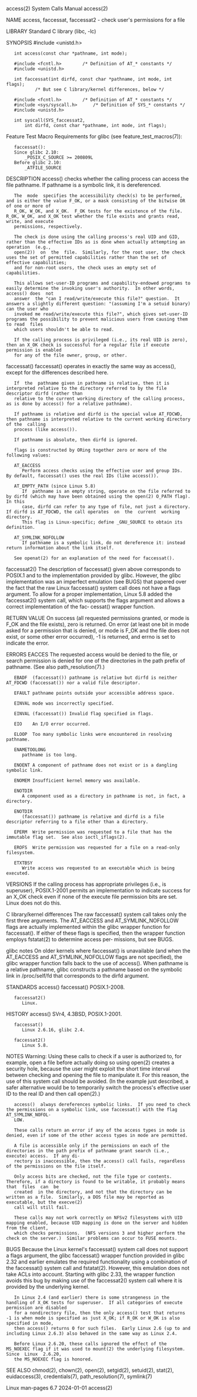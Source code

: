 access(2)							      System Calls Manual							     access(2)

NAME
       access, faccessat, faccessat2 - check user's permissions for a file

LIBRARY
       Standard C library (libc, -lc)

SYNOPSIS
       #include <unistd.h>

       int access(const char *pathname, int mode);

       #include <fcntl.h>	     /* Definition of AT_* constants */
       #include <unistd.h>

       int faccessat(int dirfd, const char *pathname, int mode, int flags);
		       /* But see C library/kernel differences, below */

       #include <fcntl.h>	     /* Definition of AT_* constants */
       #include <sys/syscall.h>	     /* Definition of SYS_* constants */
       #include <unistd.h>

       int syscall(SYS_faccessat2,
		   int dirfd, const char *pathname, int mode, int flags);

   Feature Test Macro Requirements for glibc (see feature_test_macros(7)):

       faccessat():
	   Since glibc 2.10:
	       _POSIX_C_SOURCE >= 200809L
	   Before glibc 2.10:
	       _ATFILE_SOURCE

DESCRIPTION
       access() checks whether the calling process can access the file pathname.  If pathname is a symbolic link, it is dereferenced.

       The  mode  specifies the accessibility check(s) to be performed, and is either the value F_OK, or a mask consisting of the bitwise OR of one or more of
       R_OK, W_OK, and X_OK.  F_OK tests for the existence of the file.	 R_OK, W_OK, and X_OK test whether the file exists and grants read, write, and execute
       permissions, respectively.

       The check is done using the calling process's real UID and GID, rather than the effective IDs as is done when actually attempting an  operation	(e.g.,
       open(2))	 on  the  file.	 Similarly, for the root user, the check uses the set of permitted capabilities rather than the set of effective capabilities;
       and for non-root users, the check uses an empty set of capabilities.

       This allows set-user-ID programs and capability-endowed programs to easily determine the invoking user's authority.  In other words, access() does  not
       answer  the "can I read/write/execute this file?" question.  It answers a slightly different question: "(assuming I'm a setuid binary) can the user who
       invoked me read/write/execute this file?", which gives set-user-ID programs the possibility to prevent malicious users from causing them to read	 files
       which users shouldn't be able to read.

       If the calling process is privileged (i.e., its real UID is zero), then an X_OK check is successful for a regular file if execute permission is enabled
       for any of the file owner, group, or other.

   faccessat()
       faccessat() operates in exactly the same way as access(), except for the differences described here.

       If  the	pathname given in pathname is relative, then it is interpreted relative to the directory referred to by the file descriptor dirfd (rather than
       relative to the current working directory of the calling process, as is done by access() for a relative pathname).

       If pathname is relative and dirfd is the special value AT_FDCWD, then pathname is interpreted relative to the current working directory of the  calling
       process (like access()).

       If pathname is absolute, then dirfd is ignored.

       flags is constructed by ORing together zero or more of the following values:

       AT_EACCESS
	      Perform access checks using the effective user and group IDs.  By default, faccessat() uses the real IDs (like access()).

       AT_EMPTY_PATH (since Linux 5.8)
	      If  pathname is an empty string, operate on the file referred to by dirfd (which may have been obtained using the open(2) O_PATH flag).  In this
	      case, dirfd can refer to any type of file, not just a directory.	If dirfd is AT_FDCWD, the call operates	 on  the  current  working  directory.
	      This flag is Linux-specific; define _GNU_SOURCE to obtain its definition.

       AT_SYMLINK_NOFOLLOW
	      If pathname is a symbolic link, do not dereference it: instead return information about the link itself.

       See openat(2) for an explanation of the need for faccessat().

   faccessat2()
       The  description	 of faccessat() given above corresponds to POSIX.1 and to the implementation provided by glibc.	 However, the glibc implementation was
       an imperfect emulation (see BUGS) that papered over the fact that the raw Linux faccessat() system call does not have a flags argument.	To allow for a
       proper implementation, Linux 5.8 added the faccessat2() system call, which supports the flags argument and allows a correct implementation of the  fac‐
       cessat() wrapper function.

RETURN VALUE
       On  success (all requested permissions granted, or mode is F_OK and the file exists), zero is returned.	On error (at least one bit in mode asked for a
       permission that is denied, or mode is F_OK and the file does not exist, or some other error occurred), -1 is returned, and errno is set to indicate the
       error.

ERRORS
       EACCES The requested access would be denied to the file, or search permission is denied for one of the directories in  the  path	 prefix	 of  pathname.
	      (See also path_resolution(7).)

       EBADF  (faccessat()) pathname is relative but dirfd is neither AT_FDCWD (faccessat()) nor a valid file descriptor.

       EFAULT pathname points outside your accessible address space.

       EINVAL mode was incorrectly specified.

       EINVAL (faccessat()) Invalid flag specified in flags.

       EIO    An I/O error occurred.

       ELOOP  Too many symbolic links were encountered in resolving pathname.

       ENAMETOOLONG
	      pathname is too long.

       ENOENT A component of pathname does not exist or is a dangling symbolic link.

       ENOMEM Insufficient kernel memory was available.

       ENOTDIR
	      A component used as a directory in pathname is not, in fact, a directory.

       ENOTDIR
	      (faccessat()) pathname is relative and dirfd is a file descriptor referring to a file other than a directory.

       EPERM  Write permission was requested to a file that has the immutable flag set.	 See also ioctl_iflags(2).

       EROFS  Write permission was requested for a file on a read-only filesystem.

       ETXTBSY
	      Write access was requested to an executable which is being executed.

VERSIONS
       If  the	calling	 process has appropriate privileges (i.e., is superuser), POSIX.1-2001 permits an implementation to indicate success for an X_OK check
       even if none of the execute file permission bits are set.  Linux does not do this.

   C library/kernel differences
       The raw faccessat() system call takes only the first three arguments.  The AT_EACCESS and AT_SYMLINK_NOFOLLOW flags are actually implemented within the
       glibc wrapper function for faccessat().	If either of these flags is specified, then the wrapper function employs fstatat(2) to determine  access  per‐
       missions, but see BUGS.

   glibc notes
       On older kernels where faccessat() is unavailable (and when the AT_EACCESS and AT_SYMLINK_NOFOLLOW flags are not specified), the glibc wrapper function
       falls  back to the use of access().  When pathname is a relative pathname, glibc constructs a pathname based on the symbolic link in /proc/self/fd that
       corresponds to the dirfd argument.

STANDARDS
       access()
       faccessat()
	      POSIX.1-2008.

       faccessat2()
	      Linux.

HISTORY
       access()
	      SVr4, 4.3BSD, POSIX.1-2001.

       faccessat()
	      Linux 2.6.16, glibc 2.4.

       faccessat2()
	      Linux 5.8.

NOTES
       Warning: Using these calls to check if a user is authorized to, for example, open a file before actually doing so  using	 open(2)  creates  a  security
       hole,  because the user might exploit the short time interval between checking and opening the file to manipulate it.  For this reason, the use of this
       system call should be avoided.  (In the example just described, a safer alternative would be to temporarily switch the process's effective user	ID  to
       the real ID and then call open(2).)

       access()	 always dereferences symbolic links.  If you need to check the permissions on a symbolic link, use faccessat() with the flag AT_SYMLINK_NOFOL‐
       LOW.

       These calls return an error if any of the access types in mode is denied, even if some of the other access types in mode are permitted.

       A file is accessible only if the permissions on each of the directories in the path prefix of pathname grant search (i.e., execute) access.  If any di‐
       rectory is inaccessible, then the access() call fails, regardless of the permissions on the file itself.

       Only access bits are checked, not the file type or contents.  Therefore, if a directory is found to be writable, it probably means that	files  can  be
       created	in the directory, and not that the directory can be written as a file.	Similarly, a DOS file may be reported as executable, but the execve(2)
       call will still fail.

       These calls may not work correctly on NFSv2 filesystems with UID mapping enabled, because UID mapping is done on the server and hidden from the client,
       which checks permissions.  (NFS versions 3 and higher perform the check on the server.)	Similar problems can occur to FUSE mounts.

BUGS
       Because the Linux kernel's faccessat() system call does not support a flags argument, the glibc faccessat() wrapper function provided in glibc 2.32 and
       earlier emulates the required functionality using a combination of the faccessat() system call and fstatat(2).  However, this emulation does  not  take
       ACLs  into  account.  Starting with glibc 2.33, the wrapper function avoids this bug by making use of the faccessat2() system call where it is provided
       by the underlying kernel.

       In Linux 2.4 (and earlier) there is some strangeness in the handling of X_OK tests for superuser.  If all categories of execute permission are disabled
       for a nondirectory file, then the only access() test that returns -1 is when mode is specified as just X_OK; if R_OK or W_OK is also specified in mode,
       then access() returns 0 for such files.	Early Linux 2.6 (up to and including Linux 2.6.3) also behaved in the same way as Linux 2.4.

       Before Linux 2.6.20, these calls ignored the effect of the MS_NOEXEC flag if it was used to mount(2) the underlying filesystem.	 Since	Linux  2.6.20,
       the MS_NOEXEC flag is honored.

SEE ALSO
       chmod(2), chown(2), open(2), setgid(2), setuid(2), stat(2), euidaccess(3), credentials(7), path_resolution(7), symlink(7)

Linux man-pages 6.7							  2024-01-01								     access(2)
